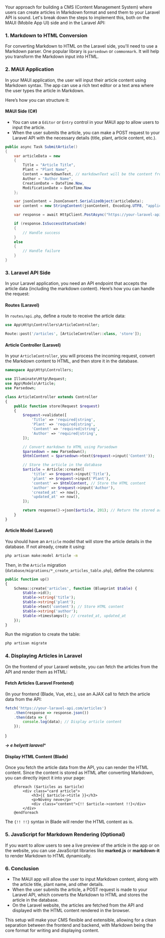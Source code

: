 Your approach for building a CMS (Content Management System) where users can create articles in Markdown format and send them to your Laravel API is sound. Let's break down the steps to implement this, both on the MAUI (Mobile App UI) side and in the Laravel API:

### 1. **Markdown to HTML Conversion**

For converting Markdown to HTML on the Laravel side, you'll need to use a Markdown parser. One popular library is `parsedown` or `commonmark`. It will help you transform the Markdown input into HTML.

### 2. **MAUI Application**

In your MAUI application, the user will input their article content using Markdown syntax. The app can use a rich text editor or a text area where the user types the article in Markdown.

Here’s how you can structure it:

#### MAUI Side (C#)
- You can use a `Editor` or `Entry` control in your MAUI app to allow users to input the article.
- When the user submits the article, you can make a POST request to your Laravel API with the necessary details (title, plant, article content, etc.).

```csharp
public async Task SubmitArticle()
{
    var articleData = new 
    {
        Title = "Article Title",
        Plant = "Plant Name",
        Content = markdownText, // markdownText will be the content from the user
        Author = "Author Name",
        CreationDate = DateTime.Now,
        ModificationDate = DateTime.Now
    };

    var jsonContent = JsonConvert.SerializeObject(articleData);
    var content = new StringContent(jsonContent, Encoding.UTF8, "application/json");

    var response = await HttpClient.PostAsync("https://your-laravel-api.com/articles", content);

    if (response.IsSuccessStatusCode)
    {
        // Handle success
    }
    else
    {
        // Handle failure
    }
}
```

### 3. **Laravel API Side**

In your Laravel application, you need an API endpoint that accepts the article data (including the markdown content). Here’s how you can handle the request:

#### Routes (Laravel)

In `routes/api.php`, define a route to receive the article data:

```php
use App\Http\Controllers\ArticleController;

Route::post('/articles', [ArticleController::class, 'store']);
```

#### Article Controller (Laravel)

In your `ArticleController`, you will process the incoming request, convert the Markdown content to HTML, and then store it in the database.

```php
namespace App\Http\Controllers;

use Illuminate\Http\Request;
use App\Models\Article;
use Parsedown;

class ArticleController extends Controller
{
    public function store(Request $request)
    {
        $request->validate([
            'Title' => 'required|string',
            'Plant' => 'required|string',
            'Content' => 'required|string',
            'Author' => 'required|string',
        ]);

        // Convert markdown to HTML using Parsedown
        $parsedown = new Parsedown();
        $htmlContent = $parsedown->text($request->input('Content'));

        // Store the article in the database
        $article = Article::create([
            'title' => $request->input('Title'),
            'plant' => $request->input('Plant'),
            'content' => $htmlContent, // Store the HTML content
            'author' => $request->input('Author'),
            'created_at' => now(),
            'updated_at' => now(),
        ]);

        return response()->json($article, 201); // Return the stored article as a JSON response
    }
}
```

#### Article Model (Laravel)

You should have an `Article` model that will store the article details in the database. If not already, create it using:

```bash
php artisan make:model Article -m
```

Then, in the `Article` migration (`database/migrations/*_create_articles_table.php`), define the columns:

```php
public function up()
{
    Schema::create('articles', function (Blueprint $table) {
        $table->id();
        $table->string('title');
        $table->string('plant');
        $table->text('content'); // Store HTML content
        $table->string('author');
        $table->timestamps(); // created_at, updated_at
    });
}
```

Run the migration to create the table:

```bash
php artisan migrate
```

### 4. **Displaying Articles in Laravel**

On the frontend of your Laravel website, you can fetch the articles from the API and render them as HTML:

#### Fetch Articles (Laravel Frontend)

(In your frontend (Blade, Vue, etc.), use an AJAX call to fetch the article data from the API:

```javascript
fetch('https://your-laravel-api.com/articles')
    .then(response => response.json())
    .then(data => {
        console.log(data); // Display article content
    });
```
)

***-> e helyett laravel****
#### Display HTML Content (Blade)

Once you fetch the article data from the API, you can render the HTML content. Since the content is stored as HTML after converting Markdown, you can directly inject it into your page:

```blade
    @foreach ($articles as $article)
        <div class="card article">
            <h3>{{ $article->title }}</h3>
            <p>Növény neve</p>
            <div class="content">{!! $article->content !!}</div>
        </div>
    @endforeach
```

The `{!! !!}` syntax in Blade will render the HTML content as is.

### 5. **JavaScript for Markdown Rendering (Optional)**

If you want to allow users to see a live preview of the article in the app or on the website, you can use JavaScript libraries like **marked.js** or **markdown-it** to render Markdown to HTML dynamically.

### 6. **Conclusion**

- The MAUI app will allow the user to input Markdown content, along with the article title, plant name, and other details.
- When the user submits the article, a POST request is made to your Laravel API, which converts the Markdown to HTML and stores the article in the database.
- On the Laravel website, the articles are fetched from the API and displayed with the HTML content rendered in the browser.

This setup will make your CMS flexible and extensible, allowing for a clean separation between the frontend and backend, with Markdown being the core format for writing and displaying content.